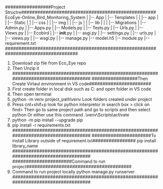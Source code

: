 #################Project Structre##################################################
EcoEye-Online_Bird_Monitoring_System
|
|-- App
|   |-- Templates
|   |   |-- app
|   |       |-- Static
|   |           |-- css
|   |           |-- img
|   |           |-- js
|   |           |-- lib
|   |
|   |-- Migrations
|   |-- Admin.py
|   |-- Apps.py
|   |-- Models.py
|   |-- Tests.py
|   |-- Urls.py
|   |-- Views.py
|
|-- Ecobird
|   |-- __init__.py
|   |-- asgi.py
|   |-- settings.py
|   |-- urls.py
|   |-- views.py
|   |-- wsgi.py
|
|-- manage.py
|-- model.h5
|-- module.py
|-- requirement.txt
###################################################################################
1. Download zip file from Eco_Eye repo
2. Then Unzip it
###################################################################################
#################Then Create Virtaul environment in VS code#######################
1. First create folder in local disk such as C: and open folder in VS code
2. Then open terminal
3. python -m venv project_path\venv
   Look folders created under project
4. Press cnt+shif+p look for python interpretor in search box > click on find>
   Then go to same project path and go to scripts and then select python
   Or either use this command 
   .\venv\Scripts\activate
5. python -m pip install --upgrade pip
6. pip install -r requirements.txt
###################################################################################
######################To install Library outside of requirement.txt################
pip install library_name
###################################################################################
######################Command to run project#######################################
1. Command to run project locally 
python manage.py runserver
###################################################################################
